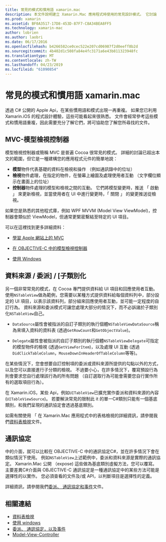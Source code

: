 ```yaml
---
title: 常見的模式和慣用語 xamarin.mac
description: 本文件說明建立 Xamarin.Mac 應用程式時使用的常見設計模式。 它討論 「 模型-檢視-控制器模式、 資料來源和委派模式及通訊協定。
ms.prod: xamarin
ms.assetid: BF0A3517-17D8-453D-87F7-C8A34BEA8FF5
ms.technology: xamarin-mac
author: lobrien
ms.author: laobri
ms.date: 06/17/2016
ms.openlocfilehash: b4266582ce0cec522e207cd06987f2d0eeff8b2d
ms.sourcegitcommit: 4b402d1c508fa84e4fc3171a6e43b811323948fc
ms.translationtype: MT
ms.contentlocale: zh-TW
ms.lasthandoff: 04/23/2019
ms.locfileid: "61090854"
---
```

# <a name="common-patterns-and-idioms-in-xamarinmac"></a>常見的模式和慣用語 xamarin.mac

透過 C# 公開的 Apple Api，在某些慣用語和模式出現一再重複。 如果您已利用 Xamarin.iOS 的程式設計體驗，這些可能看起來很熟悉。 文件會經常參考這些模式和慣用語重複，因此需要充分了解它們，將可協助您了解您所尋找的文件。

## <a name="mvc---model-view-controller"></a>MVC-模型檢視控制器

模型檢視控制器或簡稱 MVC 是普遍 Cocoa 很常見的模式。 詳細的討論已超出本文的範圍，但它是一種建構您的應用程式元件的簡單地說：

- **模型**物件代表基礎的資料在檢視和操作 （例如通訊錄中的位址）
- **檢視**物件處理，在指定的物件，在螢幕上繪圖及處理使用者互動 （文字欄位顯示在畫面上的位址）
- **控制器**物件處理的模型和檢視之間的互動。 它們將模型變更時，推送 「 啟動 」 來更新檢視，並當使用者在 UI 中進行變更時，「 關閉 」 的變更推送從檢視。

如果您是熟悉的其他程式庫，例如 WPF MVVM (Model View ViewModel)，控制器會類似於 ViewModel，但通常更緊密繫結至特定的 UI 項目。

可以在這裡找到更多詳細資料：

- [學習 Apple 網站上的 MVC](https://developer.apple.com/library/ios/documentation/general/conceptual/devpedia-cocoacore/MVC.html)

- [在 OBJECTIVE-C 中的模型檢視控制器](https://developer.apple.com/library/ios/documentation/general/conceptual/CocoaEncyclopedia/Model-View-Controller/Model-View-Controller.html)
- [使用 Windows](~/mac/user-interface/window.md)

## <a name="data-source--delegate--subclassing"></a>資料來源 / 委派] / [子類別化

另一個非常常見的模式，在 Cocoa 專門提供資料給 UI 項目和回應使用者互動。 使用`NSTableView`做為範例，您需要以某種方式提供資料給每個資料列中，部分設定的 UI 項目，以表示該資料列，部分組來回應使用者互動，並可能一定程度的自訂行為。 資料來源和委派模式可讓您處理大部分的情況下，而不必訴諸於子類別化`NSTableView`自己。

- `DataSource`屬性會被指派的自訂子類別的執行個體`NSTableViewDataSource`稱為來填入資料的資料表 (透過`GetRowCount`和`GetObjectValue`)。

- `Delegate`屬性會被指派的自訂子類別的執行個體`NSTableViewDelegate`可指定的模型物件的檢視 (透過`GetViewForItem`)，以及處理 UI 互動 (透過`DidClickTableColumn`，`MouseDownInHeaderOfTableColumn`等等)。

在某些情況下，您會想要自訂控制項的委派或資料來源所提供的勾點以外的方式，以及您可以直接進行子分類的檢視。 不過要小心，在許多情況下，覆寫預設行為則會要求您自行處理該行為的所有問題 （自訂選取行為可能會需要您自行實作所有的選取項目行為）。

在 Xamarin.iOS，某些 Api，例如`UITableView`已擴充實作委派和資料來源的內容 (`UITableViewSource`)。 若要解決常見的限制此 it 的單一C#類別只能有一個基底類別，和我們呈現的通訊協定會透過基底類別。

如需有關使用 「 在 Xamarin.Mac 應用程式中的表格檢視的詳細資訊，請參閱我們[資料表檢視](~/mac/user-interface/table-view.md)文件。

## <a name="protocols"></a>通訊協定

中的介面，就可以比較在 OBJECTIVE-C 中的通訊協定C#，並在許多情況下會在類似情況下使用。 例如`NSTableView`上述範例中，委派和資料來源是實際的通訊協定。 Xamarin.Mac 公開 （expose) 這些做為基底類別虛擬方法，您可以覆寫。 主要差異C#介面與 OBJECTIVE-C 通訊協定是一種通訊協定中的某些方法可能是選擇性的以實作。 您必須查看的文件及/或 API，以判斷項目是選擇性的定義。

詳細資訊，請參閱我們[委派、 通訊協定和事件](~/ios/app-fundamentals/delegates-protocols-and-events.md)文件。



## <a name="related-links"></a>相關連結

- [資料表檢視](~/mac/user-interface/table-view.md)
- [使用 windows](~/mac/user-interface/window.md)
- [委派、 通訊協定，以及事件](~/ios/app-fundamentals/delegates-protocols-and-events.md)
- [Model-View-Controller](https://developer.apple.com/library/ios/documentation/general/conceptual/CocoaEncyclopedia/Model-View-Controller/Model-View-Controller.html)
